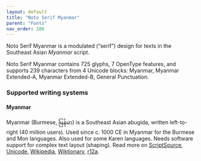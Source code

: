 ```yaml
---
layout: default
title: "Noto Serif Myanmar"
parent: "Fonts"
nav_order: 100
---
```

Noto Serif Myanmar is a modulated (“serif”) design for texts in the Southeast Asian _Myanmar_ script. 

Noto Serif Myanmar contains 725 glyphs, 7 OpenType features, and supports 239 characters from 4 Unicode blocks: Myanmar, Myanmar Extended-A, Myanmar Extended-B, General Punctuation.


### Supported writing systems


#### Myanmar

Myanmar (Burmese, <span class='autonym'>မြန်မာ</span>) is a Southeast Asian abugida, written left-to-right (40 million users). Used since c. 1000 CE in Myanmar for the Burmese and Mon languages. Also used for some Karen languages. Needs software support for complex text layout (shaping). Read more on [ScriptSource](https://scriptsource.org/scr/Mymr), [Unicode](https://www.unicode.org/versions/Unicode13.0.0/ch16.pdf#G24999), [Wikipedia](https://en.wikipedia.org/wiki/ISO_15924:Mymr), [Wiktionary](https://en.wiktionary.org/wiki/Category:Burmese_script), [r12a](https://r12a.github.io/scripts/links?iso=Mymr).

